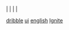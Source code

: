 |
|
|
|

[dribble](https://dribbble.com/shots/11485005-Lastiche-mobile-game-user-interface)
[ui](https://sujeitoprogramador.com/designinterfaces/)
[english](https://www.fluencyhackers.com.br/convite/obrigado)
[Ignite](https://pages.rocketseat.com.br/ignite)
